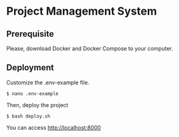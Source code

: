 # Project Management System

## Prerequisite

Please, download Docker and Docker Compose to your computer.

## Deployment

Customize the .env-example file.

``` $ nano .env-example ```

Then, deploy the project

```$ bash deploy.sh ```

You can access [http://localhost:8000](http://localhost:8000)
